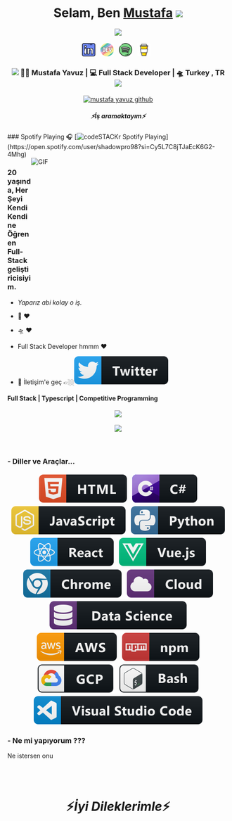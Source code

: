 <div align="center">
   <h1>Selam, Ben <a href="#">Mustafa</a> <img src="https://media.giphy.com/media/hvRJCLFzcasrR4ia7z/giphy.gif" width="25px"> </h1>
   
   
   <img src="https://pronoun.cyou/x/y?subject=He&object=Him&height=20"> 
</div>

<p align='center'>
   <a href="https://www.linkedin.com/in/mstkyvz/"><img height="30" src="https://raw.githubusercontent.com/8bithemant/8bithemant/master/linkedin.png?raw=true"></a>&nbsp;&nbsp;
<a href="https://dev.to/"><img height="30" src="https://raw.githubusercontent.com/8bithemant/8bithemant/master/devto.png?raw=true"></a>&nbsp;&nbsp;
<a href="https://open.spotify.com/user/21ephzc6s452bgef7cnyiivpa?si=938f2a9e481c41c9"><img height="30" src="https://raw.githubusercontent.com/8bithemant/8bithemant/master/spotify.png?raw=true"></a>&nbsp;&nbsp;
 <a href="https://www.coffee.com/hemant"><img height="30" src="https://raw.githubusercontent.com/8bithemant/8bithemant/master/coffee.jpg?raw=true"></a>&nbsp;&nbsp;
 </p>

<div align="center">
<h3><img src="https://media.giphy.com/media/WUlplcMpOCEmTGBtBW/giphy.gif" width="30"> 👨‍💻 Mustafa Yavuz | 💻 Full Stack Developer | 🛸 Turkey , TR <img src="https://media.giphy.com/media/WUlplcMpOCEmTGBtBW/giphy.gif" width="30"></h3>
</div>


<p align="center">
   <a href="https://visitor-badge.laobi.icu/badge?page_id=mstkyvz"> <img alt="mustafa yavuz github" src="https://visitor-badge.laobi.icu/badge?page_id=mstkyvz"> </a>
 </p>
 
 <h5 align="center">
   <i>⚡️İş aramaktayım⚡️</i>
  </h5>
 ### Spotify Playing 🎧
[<img src="https://novatorem.cankcygt.vercel.app/api/spotify-playing" alt="codeSTACKr Spotify Playing" width="350" />](https://open.spotify.com/user/shadowpro98?si=Cy5L7C8jTJaEcK6G2-4Mhg)

 
<br />
<img align="right" height="270px" width="450px" alt="GIF" src="https://camo.githubusercontent.com/0fc8c3b0b3a60d061f6f69bc0e7d8fdcab39d0108aaea52863863c20a86bb5a4/68747470733a2f2f6d656469612e67697068792e636f6d2f6d656469612f6768305252676b54586564764630704463302f67697068792e676966" />
<p align="center">
  <h3> 20 yaşında, Her Şeyi Kendi Kendine Öğrenen Full-Stack geliştiricisiyim.</h3>
</p>

 - <i>Yaparız abi kolay o iş.</i>
   
 - 🔭 :heart:

 - 🛸 :heart:
 
 - Full Stack Developer hmmm :heart:
 
 - 💬 İletişim'e geç 👉🏼[<img src="https://raw.githubusercontent.com/8bithemant/8bithemant/master/svg/social/twitter.svg" >](https://www.instagram.com/muso_yavuz/)
 
 <p align="center">
  <h4> Full Stack | Typescript | Competitive Programming </h4>
   </p>




<!--  -->

<p align="center" >
<a href="https://github.com/anuraghazra/github-readme-stats"> 
    <img  src="https://github-readme-stats.vercel.app/api?username=mstkyvz&&show_icons=true&theme=radical"/>
  </a>

</p>

<p align="center" >
<a href="https://github-readme-stats.vercel.app/api/top-langs/?username=mstkyvz&langs_count=10&hide=vim%20script"> 
    <img  src="https://github-readme-stats.vercel.app/api/top-langs/?username=mstkyvz&langs_count=10&hide=vim%20script"/>
  </a>
</p>

<br />

### - Diller ve Araçlar...

<p align="center">
  <!-- For more icons please follow  https://github.com/MikeCodesDotNET/ColoredBadges -->
  <img src="https://raw.githubusercontent.com/8bithemant/8bithemant/master/svg/dev/languages/html.svg" alt="html" style="vertical-align:top; margin:4px">    
  <img src="https://raw.githubusercontent.com/8bithemant/8bithemant/master/svg/dev/languages/csharp.svg" alt="csharp" style="vertical-align:top; margin:4px">
  <img src="https://raw.githubusercontent.com/8bithemant/8bithemant/master/svg/dev/languages/js.svg" alt="js" style="vertical-align:top; margin:4px">
  <img src="https://raw.githubusercontent.com/8bithemant/8bithemant/master/svg/dev/languages/python.svg" alt="python" style="vertical-align:top; margin:4px">
  <img src="https://raw.githubusercontent.com/8bithemant/8bithemant/master/svg/dev/frameworks/react.svg" alt="react" style="vertical-align:top; margin:4px">
  <img src="https://raw.githubusercontent.com/8bithemant/8bithemant/master/svg/dev/frameworks/vue.svg" alt="vue" style="vertical-align:top; margin:4px">
  <img src="https://raw.githubusercontent.com/8bithemant/8bithemant/master/svg/dev/misc/chrome.svg" alt="chrome" style="vertical-align:top; margin:4px">
  <img src="https://raw.githubusercontent.com/8bithemant/8bithemant/master/svg/dev/misc/cloud.svg" alt="cloud" style="vertical-align:top; margin:4px">
  <img src="https://raw.githubusercontent.com/8bithemant/8bithemant/master/svg/dev/misc/datascience.svg" alt="datascience" style="vertical-align:top; margin:4px">
  <img src="https://raw.githubusercontent.com/8bithemant/8bithemant/master/svg/dev/services/aws.svg" alt="aws" style="vertical-align:top; margin:4px">
  <img src="https://raw.githubusercontent.com/8bithemant/8bithemant/master/svg/dev/services/npm.svg" alt="npm" style="vertical-align:top; margin:4px">
  <img src="https://raw.githubusercontent.com/8bithemant/8bithemant/master/svg/dev/services/gcp.svg" alt="gcp" style="vertical-align:top; margin:4px">
  <img src="https://raw.githubusercontent.com/8bithemant/8bithemant/master/svg/dev/tools/bash.svg" alt="bash" style="vertical-align:top; margin:4px">
  <img src="https://raw.githubusercontent.com/8bithemant/8bithemant/master/svg/dev/tools/visualstudio_code.svg" alt="vscode" style="vertical-align:top; margin:4px">
</p>

 ### - Ne mi yapıyorum ???
 
 Ne istersen onu

<br />

   
<br />

<h1 align='center'>⚡️<i>İyi Dileklerimle</i>⚡️</h1>

